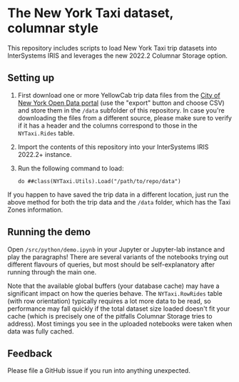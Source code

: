 # The New York Taxi dataset, columnar style

This repository includes scripts to load New York Taxi trip datasets into InterSystems IRIS and leverages the new 2022.2 Columnar Storage option. 

## Setting up

1. First download one or more YellowCab trip data files from the [City of New York Open Data portal](https://data.cityofnewyork.us/browse?Dataset-Information_Agency=Taxi+and+Limousine+Commission+%28TLC%29&) (use the "export" button and choose CSV) and store them in the `/data` subfolder of this repository. In case you're downloading the files from a different source, please make sure to verify if it has a header and the columns correspond to those in the `NYTaxi.Rides` table.

2. Import the contents of this repository into your InterSystems IRIS 2022.2+ instance. 

3. Run the following command to load:

    ```ObjectScript
    do ##class(NYTaxi.Utils).Load("/path/to/repo/data")
    ```

If you happen to have saved the trip data in a different location, just run the above method for both the trip data and the `/data` folder, which has the Taxi Zones information.

## Running the demo

Open `/src/python/demo.ipynb` in your Jupyter or Jupyter-lab instance and play the paragraphs!
There are several variants of the notebooks trying out different flavours of queries, but most should be self-explanatory after running through the main one. 

Note that the available global buffers (your database cache) may have a significant impact on how the queries behave. The `NYTaxi.RowRides` table (with row orientation) typically requires a lot more data to be read, so performance may fall quickly if the total dataset size loaded doesn't fit your cache (which is precisely one of the pitfalls Columnar Storage tries to address). Most timings you see in the uploaded notebooks were taken when data was fully cached.

## Feedback

Please file a GitHub issue if you run into anything unexpected.